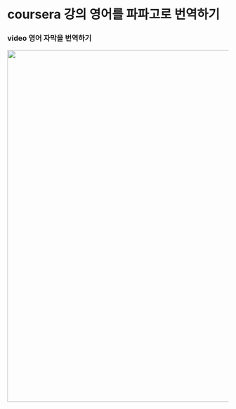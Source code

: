 # coursera 강의 영어를 파파고로 번역하기

### video 영어 자막을 번역하기
<img src="https://github.com/hahacandy/coursera_with_papago/blob/main/video_papago.gif?raw=true"  width="800">